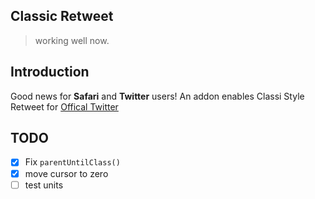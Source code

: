Classic Retweet
------
> working well now.

## Introduction
Good news for __Safari__ and __Twitter__ users!
An addon enables Classi Style Retweet for [Offical Twitter](https://twitter.com)

## TODO
- [x] Fix `parentUntilClass()`
- [x] move cursor to zero
- [ ] test units
